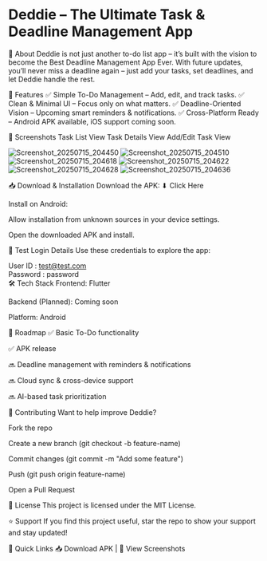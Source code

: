 # Deddie – The Ultimate Task & Deadline Management App




📝 About
Deddie is not just another to-do list app – it’s built with the vision to become the Best Deadline Management App Ever. With future updates, you’ll never miss a deadline again – just add your tasks, set deadlines, and let Deddie handle the rest.

🚀 Features
✅ Simple To-Do Management – Add, edit, and track tasks.
✅ Clean & Minimal UI – Focus only on what matters.
✅ Deadline-Oriented Vision – Upcoming smart reminders & notifications.
✅ Cross-Platform Ready – Android APK available, iOS support coming soon.

📸 Screenshots
Task List View	Task Details View	Add/Edit Task View

![Screenshot_20250715_204450](https://github.com/user-attachments/assets/45b08933-14d5-40ef-a679-63181d6c614a)
![Screenshot_20250715_204510](https://github.com/user-attachments/assets/55f30ede-723d-4684-ab34-4f4f8f3bce4d)
![Screenshot_20250715_204618](https://github.com/user-attachments/assets/1b2991a2-2cb1-47c5-9d98-52fc047aff11)
![Screenshot_20250715_204622](https://github.com/user-attachments/assets/2fe8873e-7f93-4f20-87b8-b96199182e05)
![Screenshot_20250715_204628](https://github.com/user-attachments/assets/fbe96d4d-9324-4810-9230-eade1436bbd6)
![Screenshot_20250715_204636](https://github.com/user-attachments/assets/680770d6-0869-4741-8053-c46d71557366)

📥 Download & Installation
Download the APK: ⬇ Click Here

Install on Android:

Allow installation from unknown sources in your device settings.

Open the downloaded APK and install.

🔑 Test Login Details
Use these credentials to explore the app:

User ID  : test@test.com  
Password : password  
🛠 Tech Stack
Frontend: Flutter

Backend (Planned): Coming soon

Platform: Android

📌 Roadmap
✅ Basic To-Do functionality

✅ APK release

🔜 Deadline management with reminders & notifications

🔜 Cloud sync & cross-device support

🔜 AI-based task prioritization

🤝 Contributing
Want to help improve Deddie?

Fork the repo

Create a new branch (git checkout -b feature-name)

Commit changes (git commit -m "Add some feature")

Push (git push origin feature-name)

Open a Pull Request

📜 License
This project is licensed under the MIT License.

⭐ Support
If you find this project useful, star the repo to show your support and stay updated!

🔗 Quick Links
📥 Download APK | 📸 View Screenshots
